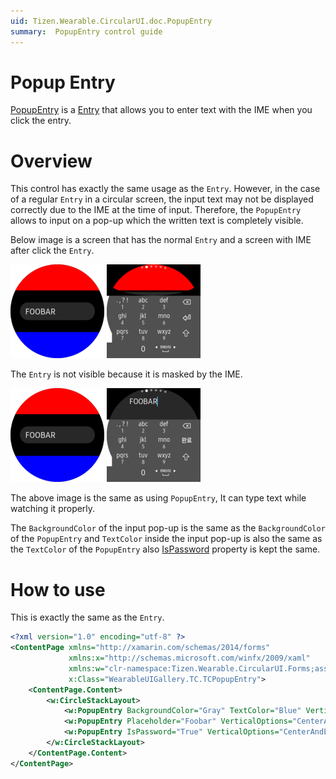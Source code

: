 ```yaml
---
uid: Tizen.Wearable.CircularUI.doc.PopupEntry
summary:  PopupEntry control guide
---
```


# Popup Entry

[PopupEntry](xref:Tizen.Wearable.CircularUI.Forms.PopupEntry) is a [Entry](https://developer.xamarin.com/api/type/Xamarin.Forms.Entry/) that allows you to enter text with the IME when you click the entry.

# Overview

This control has exactly the same usage as the `Entry`.
However, in the case of a regular `Entry` in a circular screen, the input text may not be displayed correctly due to the IME at the time of input.
Therefore, the `PopupEntry` allows to input on a pop-up which the written text is completely visible.

Below image is a screen that has the normal `Entry` and a screen with IME after click the `Entry`.

![Normal Entry](data/entry.png)
![Normal Entry with IME](data/entry_with_IME.png)

The `Entry` is not visible because it is masked by the IME.

![Popup Entry](data/PopupEntry.png)
![Popup entry with IME](data/PopupEntry_with_IME.png)

The above image is the same as using `PopupEntry`, It can type text while watching it properly.

The `BackgroundColor` of the input pop-up is the same as the `BackgroundColor` of the `PopupEntry`
and `TextColor` inside the input pop-up is also the same as the `TextColor` of the `PopupEntry` also [IsPassword](https://developer.xamarin.com/api/property/Xamarin.Forms.Entry.IsPassword/) property is kept the same.

# How to use

This is exactly the same as the `Entry`.

```xml
<?xml version="1.0" encoding="utf-8" ?>
<ContentPage xmlns="http://xamarin.com/schemas/2014/forms"
             xmlns:x="http://schemas.microsoft.com/winfx/2009/xaml"
             xmlns:w="clr-namespace:Tizen.Wearable.CircularUI.Forms;assembly=Tizen.Wearable.CircularUI.Forms"
             x:Class="WearableUIGallery.TC.TCPopupEntry">
    <ContentPage.Content>
        <w:CircleStackLayout>
            <w:PopupEntry BackgroundColor="Gray" TextColor="Blue" VerticalOptions="CenterAndExpand" HorizontalOptions="CenterAndExpand" />
            <w:PopupEntry Placeholder="Foobar" VerticalOptions="CenterAndExpand" HorizontalOptions="CenterAndExpand" />
            <w:PopupEntry IsPassword="True" VerticalOptions="CenterAndExpand" HorizontalOptions="CenterAndExpand" />
        </w:CircleStackLayout>
    </ContentPage.Content>
</ContentPage>
```